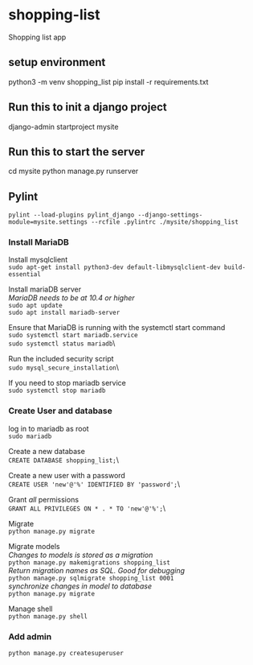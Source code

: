# shopping-list
Shopping list app

## setup environment
python3 -m venv shopping_list
pip install -r requirements.txt

## Run this to init a django project
django-admin startproject mysite

## Run this to start the server
cd mysite
python manage.py runserver

## Pylint
`pylint --load-plugins pylint_django --django-settings-module=mysite.settings --rcfile .pylintrc ./mysite/shopping_list`

### Install MariaDB
Install mysqlclient\
`sudo apt-get install python3-dev default-libmysqlclient-dev build-essential`

Install mariaDB server\
*MariaDB needs to be at 10.4 or higher*\
`sudo apt update`\
`sudo apt install mariadb-server`

Ensure that MariaDB is running with the systemctl start command\
`sudo systemctl start mariadb.service`\
`sudo systemctl status mariadb`\

Run the included security script\
`sudo mysql_secure_installation`\

If you need to stop mariadb service\
`sudo systemctl stop mariadb`

### Create User and database
log in to mariadb as root\
`sudo mariadb`

Create a new database\
`CREATE DATABASE shopping_list;`\

Create a new user with a password\
`CREATE USER 'new'@'%' IDENTIFIED BY 'password';`\

Grant *all* permissions\
`GRANT ALL PRIVILEGES ON * . * TO 'new'@'%';`\

Migrate\
`python manage.py migrate`

Migrate models\
*Changes to models is stored as a migration*\
`python manage.py makemigrations shopping_list`\
*Return migration names as SQL. Good for debugging*\
`python manage.py sqlmigrate shopping_list 0001`\
*synchronize changes in model to database* \
`python manage.py migrate`

Manage shell\
`python manage.py shell`

### Add admin
`python manage.py createsuperuser`
